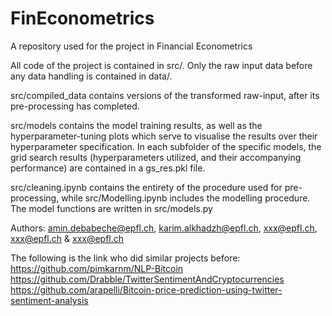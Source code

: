 # FinEconometrics
A repository used for the project in Financial Econometrics

All code of the project is contained in src/. Only the raw input data before any data handling is contained in data/.

src/compiled_data contains versions of the transformed raw-input, after its pre-processing has completed.

src/models contains the model training results, as well as the hyperparameter-tuning plots which serve to visualise the results over their hyperparameter specification. In each subfolder of the specific models, the grid search results (hyperparameters utilized, and their accompanying performance) are contained in a gs_res.pkl file.

src/cleaning.ipynb contains the entirety of the procedure used for pre-processing, while src/Modelling.ipynb includes the modelling procedure. The model functions are written in src/models.py

Authors: amin.debabeche@epfl.ch, karim.alkhadzh@epfl.ch, xxx@epfl.ch, xxx@epfl.ch & xxx@epfl.ch

The following is the link who did similar projects before:
https://github.com/pimkarnm/NLP-Bitcoin
https://github.com/Drabble/TwitterSentimentAndCryptocurrencies
https://github.com/arapelli/Bitcoin-price-prediction-using-twitter-sentiment-analysis
